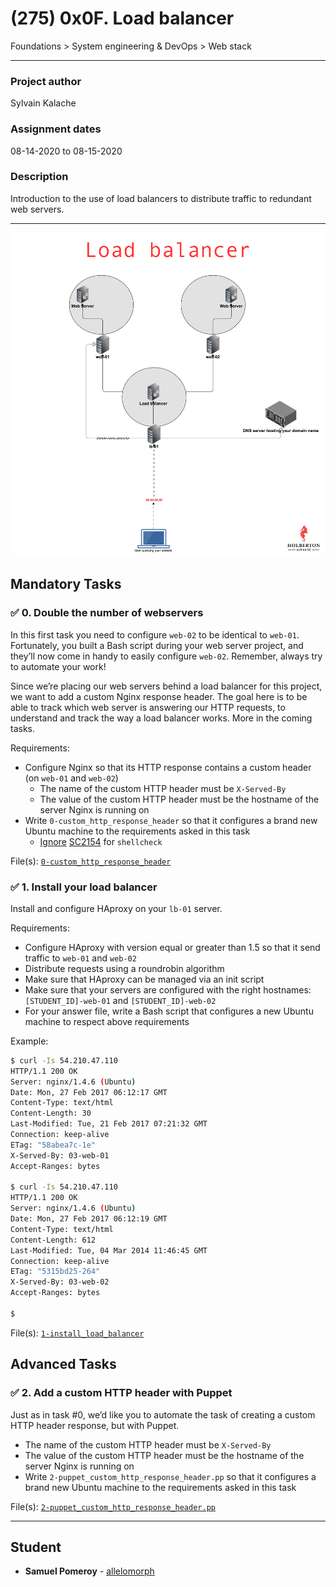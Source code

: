 # (275) 0x0F. Load balancer
Foundations > System engineering & DevOps > Web stack

---

### Project author
Sylvain Kalache

### Assignment dates
08-14-2020 to 08-15-2020

### Description
Introduction to the use of load balancers to distribute traffic to redundant web servers.

---

![DevOps 0x0F](./MD_images/DO_0x0F.png)

## Mandatory Tasks

### :white_check_mark: 0. Double the number of webservers
In this first task you need to configure `web-02` to be identical to `web-01`. Fortunately, you built a Bash script during your web server project, and they’ll now come in handy to easily configure `web-02`. Remember, always try to automate your work!

Since we’re placing our web servers behind a load balancer for this project, we want to add a custom Nginx response header. The goal here is to be able to track which web server is answering our HTTP requests, to understand and track the way a load balancer works. More in the coming tasks.

Requirements:
* Configure Nginx so that its HTTP response contains a custom header (on `web-01` and `web-02`)
    * The name of the custom HTTP header must be `X-Served-By`
    * The value of the custom HTTP header must be the hostname of the server Nginx is running on
* Write `0-custom_http_response_header` so that it configures a brand new Ubuntu machine to the requirements asked in this task
    * [Ignore](https://github.com/koalaman/shellcheck/wiki/Ignore) [SC2154](https://github.com/koalaman/shellcheck/wiki/SC2154) for `shellcheck`

File(s): [`0-custom_http_response_header`](./0-custom_http_response_header)

### :white_check_mark: 1. Install your load balancer
Install and configure HAproxy on your `lb-01` server.

Requirements:
* Configure HAproxy with version equal or greater than 1.5 so that it send traffic to `web-01` and `web-02`
* Distribute requests using a roundrobin algorithm
* Make sure that HAproxy can be managed via an init script
* Make sure that your servers are configured with the right hostnames: `[STUDENT_ID]-web-01` and `[STUDENT_ID]-web-02`
* For your answer file, write a Bash script that configures a new Ubuntu machine to respect above requirements

Example:
```bash
$ curl -Is 54.210.47.110
HTTP/1.1 200 OK
Server: nginx/1.4.6 (Ubuntu)
Date: Mon, 27 Feb 2017 06:12:17 GMT
Content-Type: text/html
Content-Length: 30
Last-Modified: Tue, 21 Feb 2017 07:21:32 GMT
Connection: keep-alive
ETag: "58abea7c-1e"
X-Served-By: 03-web-01
Accept-Ranges: bytes

$ curl -Is 54.210.47.110
HTTP/1.1 200 OK
Server: nginx/1.4.6 (Ubuntu)
Date: Mon, 27 Feb 2017 06:12:19 GMT
Content-Type: text/html
Content-Length: 612
Last-Modified: Tue, 04 Mar 2014 11:46:45 GMT
Connection: keep-alive
ETag: "5315bd25-264"
X-Served-By: 03-web-02
Accept-Ranges: bytes

$ 
```

File(s): [`1-install_load_balancer`](./1-install_load_balancer)

## Advanced Tasks

### :white_check_mark: 2. Add a custom HTTP header with Puppet
Just as in task #0, we’d like you to automate the task of creating a custom HTTP header response, but with Puppet.
* The name of the custom HTTP header must be `X-Served-By`
* The value of the custom HTTP header must be the hostname of the server Nginx is running on
* Write `2-puppet_custom_http_response_header.pp` so that it configures a brand new Ubuntu machine to the requirements asked in this task

File(s): [`2-puppet_custom_http_response_header.pp`](./2-puppet_custom_http_response_header.pp)

---

## Student
* **Samuel Pomeroy** - [allelomorph](github.com/allelomorph)
